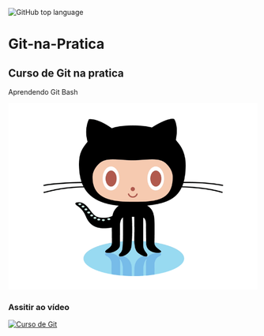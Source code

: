 ![GitHub top language](https://img.shields.io/github/languages/top/LucieneRJ/Git-na-Pratica)
# Git-na-Pratica
## Curso de Git na pratica
Aprendendo Git Bash

![GitHub animado](https://github.com/LucieneRJ/Git-na-Pratica/blob/tabela-de-preco/github.gif)
### Assitir ao vídeo

[![Curso de Git](https://image.youtube.com/watch?v=T70t3mDiwvg&list=RDCMUCySbdH4Tt_l5W4gQJrNqm-Q&index=9)](https://www.youtube.com/watch?v=T70t3mDiwvg&list=RDCMUCySbdH4Tt_l5W4gQJrNqm-Q&index=9)


